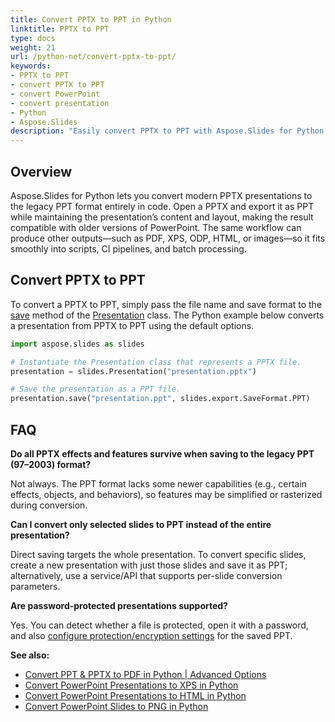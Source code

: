 ```yaml
---
title: Convert PPTX to PPT in Python
linktitle: PPTX to PPT
type: docs
weight: 21
url: /python-net/convert-pptx-to-ppt/
keywords:
- PPTX to PPT
- convert PPTX to PPT
- convert PowerPoint
- convert presentation
- Python
- Aspose.Slides
description: "Easily convert PPTX to PPT with Aspose.Slides for Python via .NET—ensure seamless compatibility with PowerPoint formats while preserving your presentation’s layout and quality."
---
```


## **Overview**

Aspose.Slides for Python lets you convert modern PPTX presentations to the legacy PPT format entirely in code. Open a PPTX and export it as PPT while maintaining the presentation’s content and layout, making the result compatible with older versions of PowerPoint. The same workflow can produce other outputs—such as PDF, XPS, ODP, HTML, or images—so it fits smoothly into scripts, CI pipelines, and batch processing.

## **Convert PPTX to PPT**

To convert a PPTX to PPT, simply pass the file name and save format to the [save](https://reference.aspose.com/slides/python-net/aspose.slides/presentation/save/) method of the [Presentation](https://reference.aspose.com/slides/python-net/aspose.slides/presentation/) class. The Python example below converts a presentation from PPTX to PPT using the default options.

```py
import aspose.slides as slides

# Instantiate the Presentation class that represents a PPTX file.
presentation = slides.Presentation("presentation.pptx")

# Save the presentation as a PPT file.
presentation.save("presentation.ppt", slides.export.SaveFormat.PPT)
```

## **FAQ**

**Do all PPTX effects and features survive when saving to the legacy PPT (97–2003) format?**

Not always. The PPT format lacks some newer capabilities (e.g., certain effects, objects, and behaviors), so features may be simplified or rasterized during conversion.

**Can I convert only selected slides to PPT instead of the entire presentation?**

Direct saving targets the whole presentation. To convert specific slides, create a new presentation with just those slides and save it as PPT; alternatively, use a service/API that supports per-slide conversion parameters.

**Are password-protected presentations supported?**

Yes. You can detect whether a file is protected, open it with a password, and also [configure protection/encryption settings](/slides/python-net/password-protected-presentation/) for the saved PPT.

**See also:**
- [Convert PPT & PPTX to PDF in Python | Advanced Options](/slides/python-net/convert-powerpoint-to-pdf/)
- [Convert PowerPoint Presentations to XPS in Python](/slides/python-net/convert-powerpoint-to-xps/)
- [Convert PowerPoint Presentations to HTML in Python](/slides/python-net/convert-powerpoint-to-html/)
- [Convert PowerPoint Slides to PNG in Python](/slides/python-net/convert-powerpoint-to-png/)
